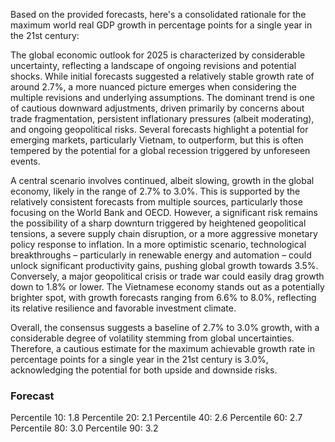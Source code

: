 Based on the provided forecasts, here's a consolidated rationale for the maximum world real GDP growth in percentage points for a single year in the 21st century:

The global economic outlook for 2025 is characterized by considerable uncertainty, reflecting a landscape of ongoing revisions and potential shocks. While initial forecasts suggested a relatively stable growth rate of around 2.7%, a more nuanced picture emerges when considering the multiple revisions and underlying assumptions. The dominant trend is one of cautious downward adjustments, driven primarily by concerns about trade fragmentation, persistent inflationary pressures (albeit moderating), and ongoing geopolitical risks. Several forecasts highlight a potential for emerging markets, particularly Vietnam, to outperform, but this is often tempered by the potential for a global recession triggered by unforeseen events. 

A central scenario involves continued, albeit slowing, growth in the global economy, likely in the range of 2.7% to 3.0%. This is supported by the relatively consistent forecasts from multiple sources, particularly those focusing on the World Bank and OECD. However, a significant risk remains the possibility of a sharp downturn triggered by heightened geopolitical tensions, a severe supply chain disruption, or a more aggressive monetary policy response to inflation. In a more optimistic scenario, technological breakthroughs – particularly in renewable energy and automation – could unlock significant productivity gains, pushing global growth towards 3.5%. Conversely, a major geopolitical crisis or trade war could easily drag growth down to 1.8% or lower.  The Vietnamese economy stands out as a potentially brighter spot, with growth forecasts ranging from 6.6% to 8.0%, reflecting its relative resilience and favorable investment climate.  

Overall, the consensus suggests a baseline of 2.7% to 3.0% growth, with a considerable degree of volatility stemming from global uncertainties. Therefore, a cautious estimate for the maximum achievable growth rate in percentage points for a single year in the 21st century is 3.0%, acknowledging the potential for both upside and downside risks.

### Forecast

Percentile 10: 1.8
Percentile 20: 2.1
Percentile 40: 2.6
Percentile 60: 2.7
Percentile 80: 3.0
Percentile 90: 3.2